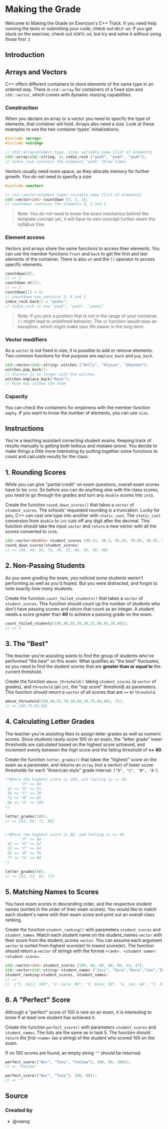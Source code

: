 # Making the Grade

Welcome to Making the Grade on Exercism's C++ Track.
If you need help running the tests or submitting your code, check out `HELP.md`.
If you get stuck on the exercise, check out `HINTS.md`, but try and solve it without using those first :)

## Introduction

## Arrays and Vectors

C++ offers different containers to store elements of the same type in an ordered way.
There is `std::array` for containers of a fixed size and `std::vector`, which comes with dynamic resizing capabilities.

### Construction

When you declare an array or a vector you need to specify the type of elements, that container will hold.
Arrays also need a size.
Look at these examples to see the two container types' initializations:

```cpp
#include <array>
#include <string>

// std::array<element_type, size> variable_name {list of elements}
std::array<std::string, 3> indie_rock {"yeah", "yeah", "yeah"};
// indie_rock contains the elements "yeah" three times
```

Vectors usually need more space, as they allocate memory for further growth.
You do not need to specify a size:

```cpp
#include <vector>

// std::vector<element_type> variable_name {list of elements}
std::vector<int> countdown {3, 2, 1};
// countdown contains the elements 3, 2 and 1
```

> Note: You do not need to know the exact mechanics behind the template concept yet, it will have its own concept further down the syllabus tree.

### Element access

Vectors and arrays share the same functions to access their elements.
You can use the member functions `front` and `back` to get the first and last elements of the container.
There is also `at` and the `[]` operator to access specific elements.

```cpp
countdown[0];
// => 3
countdown.at(2);
// => 1
countdown[1] = 4;
// countdown now contains 3, 4 and 1
indie_rock.back() = "yeahs";
// indie_rock is now "yeah", "yeah", "yeahs"
```

> Note: If you pick a position that is not in the range of your container, `[]` might lead to undefined behavior.
> The `at` function would raise an exception, which might make your life easier in the long term.

### Vector modifiers

As a `vector` is not fixed in size, it is possible to add or remove elements.
Two common functions for that purpose are `emplace_back` and `pop_back`.

```cpp
std::vector<std::string> witches {"Holly", "Alyssa", "Shannen"};
witches.pop_back();
// Shannen is no longer with the witches
witches.emplace_back("Rose");
// Rose has joined the team
```

### Capacity

You can check the containers for emptiness with the member function `empty`.
If you want to know the number of elements, you can use `size`.

## Instructions

You're a teaching assistant correcting student exams.
Keeping track of results manually is getting both tedious and mistake-prone.
You decide to make things a little more interesting by putting together some functions to count and calculate results for the class.

## 1. Rounding Scores

While you can give "partial credit" on exam questions, overall exam scores have to be `int`s.
So before you can do anything else with the class scores, you need to go through the grades and turn any `double` scores into `int`s.

Create the function `round_down_scores()` that takes a `vector` of `student_scores`.
The schools' requested rounding is a truncation.
Lucky for you, C++ can cast one type into another with `static_cast`.
The `static_cast` conversion from `double` to `int` cuts off any digit after the decimal.
This function should take the input `vector` and `return` a new vector with all the scores converted to `int`s.

```cpp
std::vector<double> student_scores {90.33, 40.5, 55.44, 70.05, 30.55, 25.45, 80.45, 95.3, 38.7, 40.3};
round_down_scores(student_scores)
// => {90, 40, 55, 70, 30, 25, 80, 95, 38, 40}
```

## 2. Non-Passing Students

As you were grading the exam, you noticed some students weren't performing as well as you'd hoped.
But you were distracted, and forgot to note exactly _how many_ students.

Create the function `count_failed_students()` that takes a `vector` of `student_scores`.
This function should count up the number of students who don't have passing scores and return that count as an integer.
A student needs a score greater than **40** to achieve a passing grade on the exam.

```cpp
count_failed_students({90,40,55,70,30,25,80,95,38,40});
// => 5
```

## 3. The "Best"

The teacher you're assisting wants to find the group of students who've performed "the best" on this exam.
What qualifies as "the best" fluctuates, so you need to find the student scores that are **greater than or equal to** the current threshold.

Create the function `above_threshold()` taking `student_scores` (a `vector` of grades), and `threshold` (an `int`, the "top score" threshold) as parameters.
This function should return a `vector` of all scores that are `>=` to `threshold`.

```cpp
above_threshold({90,40,55,70,30,68,70,75,83,96}, 75);
// => {90,75,83,96}
```

## 4. Calculating Letter Grades

The teacher you're assisting likes to assign letter grades as well as numeric scores.
Since students rarely score 100 on an exam, the "letter grade" lower thresholds are calculated based on the highest score achieved, and increment evenly between the high score and the failing threshold of **<= 40**.

Create the function `letter_grades()` that takes the "highest" score on the exam as a parameter, and returns an `array` (not a vector) of lower score thresholds for each "American style" grade interval: `["D", "C", "B", "A"]`.

```cpp
/*Where the highest score is 100, and failing is <= 40.
       "F" <= 40
 41 <= "D" <= 55
 56 <= "C" <= 70
 71 <= "B" <= 85
 86 <= "A" <= 100
*/

letter_grades(100);
// => {41, 56, 71, 86}


/*Where the highest score is 88, and failing is <= 40.
       "F" <= 40
 41 <= "D" <= 52
 53 <= "C" <= 64
 65 <= "B" <= 76
 77 <= "A" <= 88
*/

letter_grades(88);
// => {41, 53, 65, 77}
```

## 5. Matching Names to Scores

You have exam scores in descending order, and the respective student names (sorted in the order of their exam scores).
You would like to match each student's name with their exam score and print out an overall class ranking.

Create the function `student_ranking()` with parameters `student_scores` and `student_names`.
Match each student name on the student_names `vector` with their score from the student_scores `vector`.
You can assume each argument `vector` is sorted from highest score(er) to lowest score(er).
The function should return a `vector` of strings with the format `<rank>. <student name>: <student score>`.

```cpp
std::vector<int> student_scores {100, 99, 90, 84, 66, 53, 47};
std::vector<std::string> student_names {"Joci", "Sara","Kora","Jan","Indra","Bern", "Fred"};
student_ranking(student_scores, student_names)
// =>
//  {"1. Joci: 100", "2. Sara: 99", "3. Kora: 90", "4. Jan: 84", "5. Indra: 66", "6. Bern: 53", "7. Fred: 47"}
```

## 6. A "Perfect" Score

Although a "perfect" score of 100 is rare on an exam, it is interesting to know if at least one student has achieved it.

Create the function `perfect_score()` with parameters `student_scores` and `student_names`.
The lists are the same as in task 5.
The function should `return` _the first_ `<name>` (as a string) of the student who scored 100 on the exam.

If no 100 scores are found, an empty string `""` should be returned.

```cpp
perfect_score({"Nur", "Tony", "Fatima"}, {90, 80, 100});
// => "Fatima"

perfect_score({"Nur", "Tony"}, {90, 80});
// => ""
```

## Source

### Created by

- @vaeng